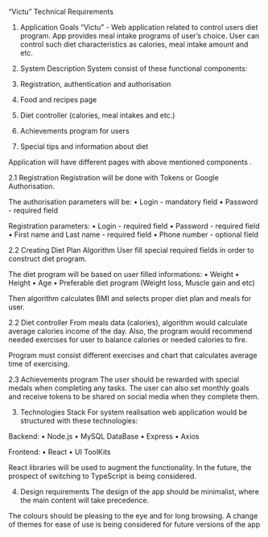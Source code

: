 “Victu”
Technical Requirements


1.	Application Goals
“Victu” - Web application related to control users diet program. App provides meal intake programs of user’s choice. User can control such diet characteristics  as calories, meal intake amount and etc.


2. System Description
System consist of these functional components:

1.	Registration, authentication and authorisation
2.	Food and recipes page
3.	Diet controller (calories, meal intakes and etc.)
4.	Achievements program for users
5.	Special tips and information about diet 

Application will have different pages with above mentioned components .

2.1 Registration
Registration will be done with Tokens or Google Authorisation.

The authorisation parameters will be:
•	Login - mandatory field
•	Password - required field

Registration parameters:
•	Login - required field
•	Password - required field
•	First name and Last name - required field
•	Phone number - optional field 

2.2 Creating Diet Plan Algorithm
User fill special required fields in order to construct diet program.

The diet program will be based on user filled informations:
•	Weight
•	Height
•	Age
•	Preferable diet program (Weight loss, Muscle gain and etc)

Then algorithm calculates BMI and selects proper diet plan and meals for user.

2.2 Diet controller
From meals data (calories), algorithm would calculate average calories income of the day. Also, the program would recommend needed exercises for user to balance calories or needed calories to fire.

Program must consist different exercises and chart that calculates average time of exercising.

2.3 Achievements program
The user should be rewarded with special medals when completing any tasks. The user can also set monthly goals and receive tokens to be shared on social media when they complete them.

3. Technologies Stack
For system realisation web application would be structured with these technologies:

Backend:
•	Node.js
•	MySQL DataBase
•	Express
•	Axios

Frontend:
•	React
•	UI ToolKits

React libraries will be used to augment the functionality. In the future, the prospect of switching to TypeScript is being considered.
 

4. Design requirements
The design of the app should be minimalist, where the main content will take precedence. 

The colours should be pleasing to the eye and for long browsing.
A change of themes for ease of use is being considered for future versions of the app




